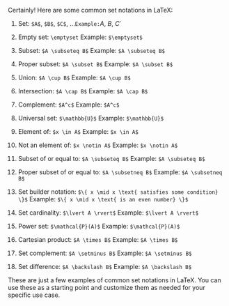 Certainly! Here are some common set notations in LaTeX:

1. Set: `$A$`, `$B$`, `$C$`, ...`
   Example: `$A$, $B$, $C$`

2. Empty set: `\emptyset`
   Example: `$\emptyset$`

3. Subset: `$A \subseteq B$`
   Example: `$A \subseteq B$`

4. Proper subset: `$A \subset B$`
   Example: `$A \subset B$`

5. Union: `$A \cup B$`
   Example: `$A \cup B$`

6. Intersection: `$A \cap B$`
   Example: `$A \cap B$`

7. Complement: `$A^c$`
   Example: `$A^c$`

8. Universal set: `$\mathbb{U}$`
   Example: `$\mathbb{U}$`

9. Element of: `$x \in A$`
   Example: `$x \in A$`

10. Not an element of: `$x \notin A$`
    Example: `$x \notin A$`

11. Subset of or equal to: `$A \subseteq B$`
    Example: `$A \subseteq B$`

12. Proper subset of or equal to: `$A \subsetneq B$`
    Example: `$A \subsetneq B$`

13. Set builder notation: `$\{ x \mid x \text{ satisfies some condition} \}$`
    Example: `$\{ x \mid x \text{ is an even number} \}$`

14. Set cardinality: `$\lvert A \rvert$`
    Example: `$\lvert A \rvert$`

15. Power set: `$\mathcal{P}(A)$`
    Example: `$\mathcal{P}(A)$`

16. Cartesian product: `$A \times B$`
    Example: `$A \times B$`

17. Set complement: `$A \setminus B$`
    Example: `$A \setminus B$`

18. Set difference: `$A \backslash B$`
    Example: `$A \backslash B$`

These are just a few examples of common set notations in LaTeX. You can use these as a starting point and customize them as needed for your specific use case.